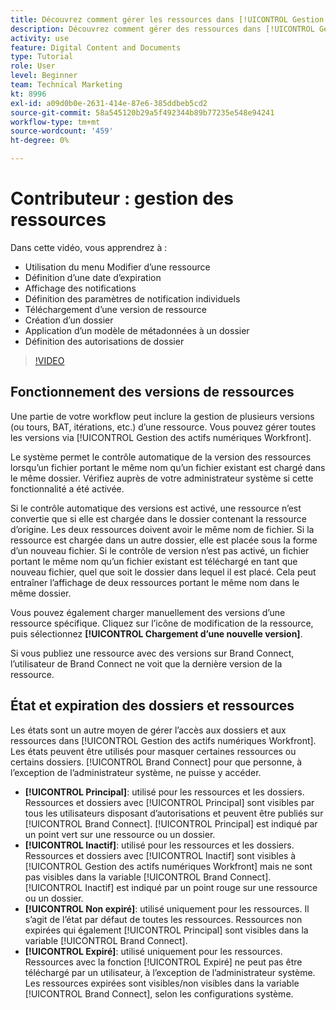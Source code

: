 ```yaml
---
title: Découvrez comment gérer les ressources dans [!UICONTROL Gestion des actifs numériques Workfront]
description: Découvrez comment gérer des ressources dans [!UICONTROL Gestion des actifs numériques Workfront] pour améliorer votre workflow.
activity: use
feature: Digital Content and Documents
type: Tutorial
role: User
level: Beginner
team: Technical Marketing
kt: 8996
exl-id: a09d0b0e-2631-414e-87e6-385ddbeb5cd2
source-git-commit: 58a545120b29a5f492344b89b77235e548e94241
workflow-type: tm+mt
source-wordcount: '459'
ht-degree: 0%

---
```


# Contributeur : gestion des ressources

Dans cette vidéo, vous apprendrez à :

* Utilisation du menu Modifier d’une ressource
* Définition d’une date d’expiration
* Affichage des notifications
* Définition des paramètres de notification individuels
* Téléchargement d’une version de ressource
* Création d’un dossier
* Application d’un modèle de métadonnées à un dossier
* Définition des autorisations de dossier

>[!VIDEO](https://video.tv.adobe.com/v/335256/?quality=12)

## Fonctionnement des versions de ressources

Une partie de votre workflow peut inclure la gestion de plusieurs versions (ou tours, BAT, itérations, etc.) d’une ressource. Vous pouvez gérer toutes les versions via [!UICONTROL Gestion des actifs numériques Workfront].

Le système permet le contrôle automatique de la version des ressources lorsqu’un fichier portant le même nom qu’un fichier existant est chargé dans le même dossier. Vérifiez auprès de votre administrateur système si cette fonctionnalité a été activée.

Si le contrôle automatique des versions est activé, une ressource n’est convertie que si elle est chargée dans le dossier contenant la ressource d’origine. Les deux ressources doivent avoir le même nom de fichier. Si la ressource est chargée dans un autre dossier, elle est placée sous la forme d’un nouveau fichier.
Si le contrôle de version n’est pas activé, un fichier portant le même nom qu’un fichier existant est téléchargé en tant que nouveau fichier, quel que soit le dossier dans lequel il est placé. Cela peut entraîner l’affichage de deux ressources portant le même nom dans le même dossier.

Vous pouvez également charger manuellement des versions d’une ressource spécifique. Cliquez sur l’icône de modification de la ressource, puis sélectionnez **[!UICONTROL Chargement d’une nouvelle version]**.

Si vous publiez une ressource avec des versions sur Brand Connect, l’utilisateur de Brand Connect ne voit que la dernière version de la ressource.

## État et expiration des dossiers et ressources

Les états sont un autre moyen de gérer l’accès aux dossiers et aux ressources dans [!UICONTROL Gestion des actifs numériques Workfront]. Les états peuvent être utilisés pour masquer certaines ressources ou certains dossiers. [!UICONTROL Brand Connect] pour que personne, à l’exception de l’administrateur système, ne puisse y accéder.

* **[!UICONTROL Principal]**: utilisé pour les ressources et les dossiers. Ressources et dossiers avec [!UICONTROL Principal] sont visibles par tous les utilisateurs disposant d’autorisations et peuvent être publiés sur [!UICONTROL Brand Connect]. [!UICONTROL Principal] est indiqué par un point vert sur une ressource ou un dossier.
* **[!UICONTROL Inactif]**: utilisé pour les ressources et les dossiers. Ressources et dossiers avec [!UICONTROL Inactif] sont visibles à [!UICONTROL Gestion des actifs numériques Workfront] mais ne sont pas visibles dans la variable [!UICONTROL Brand Connect]. [!UICONTROL Inactif] est indiqué par un point rouge sur une ressource ou un dossier.
* **[!UICONTROL Non expiré]**: utilisé uniquement pour les ressources. Il s’agit de l’état par défaut de toutes les ressources. Ressources non expirées qui également [!UICONTROL Principal] sont visibles dans la variable [!UICONTROL Brand Connect].
* **[!UICONTROL Expiré]**: utilisé uniquement pour les ressources. Ressources avec la fonction [!UICONTROL Expiré] ne peut pas être téléchargé par un utilisateur, à l’exception de l’administrateur système. Les ressources expirées sont visibles/non visibles dans la variable [!UICONTROL Brand Connect], selon les configurations système.
